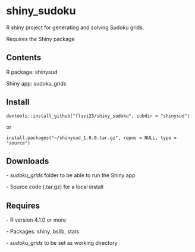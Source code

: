 # shiny_sudoku
<p>R shiny project for generating and solving Sudoku grids.</p>
<p>Requires the Shiny package</p>

## Contents 
<p>R package: shinysud</p>
<p>Shiny app: sudoku_grids</p>

## Install
```devtools::install_github("flavi23/shiny_sudoku", subdir = "shinysud")```

<p>or</>
  
```install.packages("~/shinysud_1.0.0.tar.gz", repos = NULL, type = "source")```

## Downloads

<p>- <i>sudoku_grids</i> folder to be able to run the Shiny app</p>
<p>- Source code (.tar.gz) for a local install</p>

## Requires

<p>- R version 4.1.0 or more</p>
<p>- Packages: shiny, bslib, stats</p>
<p>- <i>sudoku_grids</i> to be set as working directory</p>
